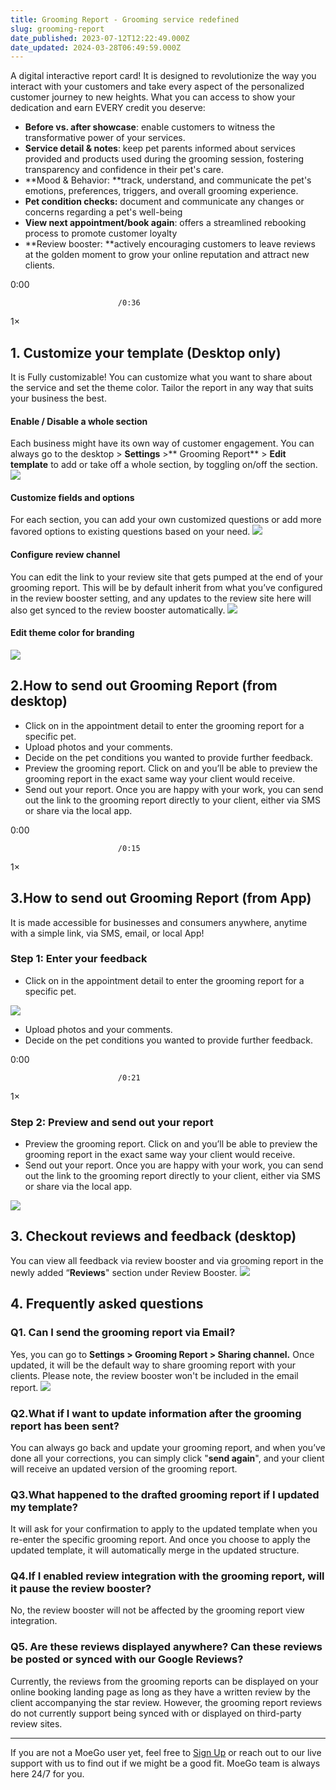 ```yaml
---
title: Grooming Report - Grooming service redefined
slug: grooming-report
date_published: 2023-07-12T12:22:49.000Z
date_updated: 2024-03-28T06:49:59.000Z
---
```


A digital interactive report card! It is designed to revolutionize the way you interact with your customers and take every aspect of the personalized customer journey to new heights. What you can access to show your dedication and earn EVERY credit you deserve:

- **Before vs. after showcase**:  enable customers to witness the transformative power of your services.
- **Service detail & notes**: keep pet parents informed about services provided and products used during the grooming session, fostering transparency and confidence in their pet's care.
- **Mood & Behavior: **track, understand, and communicate the pet's emotions, preferences, triggers, and overall grooming experience.
- **Pet condition checks:** document and communicate any changes or concerns regarding a pet's well-being
- **View next appointment/book again**: offers a streamlined rebooking process to promote customer loyalty
- **Review booster: **actively encouraging customers to leave reviews at the golden moment to grow your online reputation and attract new clients.

0:00

                            /0:36
1×

## **1. Customize your template (Desktop only)**

It is Fully customizable! You can customize what you want to share about the service and set the theme color. Tailor the report in any way that suits your business the best.

#### Enable / Disable a whole section

Each business might have its own way of customer engagement. You can always go to the desktop > **Settings** >** Grooming Report** > **Edit template** to add or take off a whole section, by toggling on/off the section.
![](__GHOST_URL__/content/images/2023/07/CleanShot-2023-07-12-at-21.40.25.gif)
#### Customize fields and options

For each section, you can add your own customized questions or add more favored options to existing questions based on your need.
![](__GHOST_URL__/content/images/2023/07/CleanShot-2023-07-12-at-21.37.20.gif)
#### Configure review channel

You can edit the link to your review site that gets pumped at the end of your grooming report. This will be by default inherit from what you’ve configured in the review booster setting, and any updates to the review site here will also get synced to the review booster automatically.
![](__GHOST_URL__/content/images/2023/07/CleanShot-2023-07-12-at-21.35.50.gif)
#### Edit theme color for branding
![](__GHOST_URL__/content/images/2023/07/CleanShot-2023-07-12-at-21.29.39.gif)
## **2.How to send out Grooming Report (from desktop)**

- Click on **<Grooming Report>** in the appointment detail to enter the grooming report for a specific pet.
- Upload photos and your comments.
- Decide on the pet conditions you wanted to provide further feedback.
- Preview the grooming report.  Click on **<Preview>** and you’ll be able to preview the grooming report in the exact same way your client would receive.
- Send out your report. Once you are happy with your work, you can send out the link to the grooming report directly to your client, either via SMS or share via the local app.

0:00

                            /0:15
1×

## **3.How to send out Grooming Report (from App)**

It is made accessible for businesses and consumers anywhere, anytime with a simple link, via SMS, email, or local App!

### **Step 1: Enter your feedback**

- Click on **<Grooming Report>** in the appointment detail to enter the grooming report for a specific pet.

![](__GHOST_URL__/content/images/2023/07/CleanShot-2023-07-17-at-12.00.45.png)
- Upload photos and your comments.
- Decide on the pet conditions you wanted to provide further feedback.

0:00

                            /0:21
1×

### Step 2: Preview and send out your report

- Preview the grooming report.  Click on **<Preview>** and you’ll be able to preview the grooming report in the exact same way your client would receive.
- Send out your report. Once you are happy with your work, you can send out the link to the grooming report directly to your client, either via SMS or share via the local app.

![](__GHOST_URL__/content/images/2023/07/CleanShot-2023-07-17-at-11.57.44.png)
## **3. Checkout reviews and feedback (desktop)**

You can view all feedback via review booster and via grooming report in the newly added “**Reviews**" section under Review Booster.
![](__GHOST_URL__/content/images/2023/07/CleanShot-2023-07-12-at-22.04.09.gif)
## 4. Frequently asked questions

### Q1. Can I send the grooming report via Email?

Yes, you can go to **Settings > Grooming Report > Sharing channel.** Once updated, it will be the default way to share grooming report with your clients. Please note, the review booster won't be included in the email report.
![](__GHOST_URL__/content/images/2023/07/CleanShot-2023-07-12-at-21.24.24.gif)
### Q2.What if I want to update information after the grooming report has been sent?

You can always go back and update your grooming report, and when you’ve done all your corrections, you can simply click "**send again**", and your client will receive an updated version of the grooming report.

### Q3.What happened to the drafted grooming report if I updated my template?

It will ask for your confirmation to apply to the updated template when you re-enter the specific grooming report. And once you choose to apply the updated template, it will automatically merge in the updated structure.

### Q4.If I enabled review integration with the grooming report, will it pause the review booster?

No, the review booster will not be affected by the grooming report view integration.

### Q5. Are these reviews displayed anywhere? Can these reviews be posted or synced with our Google Reviews?

Currently, the reviews from the grooming reports can be displayed on your online booking landing page as long as they have a written review by the client accompanying the star review. However, the grooming report reviews do not currently support being synced with or displayed on third-party review sites.

---

If you are not a MoeGo user yet, feel free to [Sign Up](https://go.moego.pet/sign_up?ref=wiki.moego.pet) or reach out to our live support with us to find out if we might be a good fit. MoeGo team is always here 24/7 for you.
